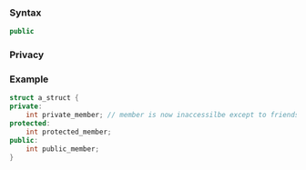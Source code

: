 ### Syntax
```c++
public
```
### Privacy
### Example
```c++
struct a_struct {
private:
	int private_member; // member is now inaccessilbe except to friends
protected:
	int protected_member;
public:
	int public_member;
}
```